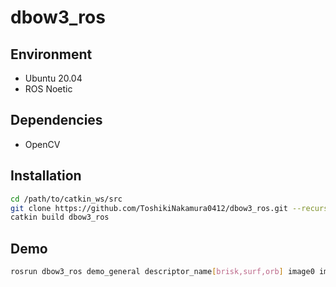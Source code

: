 # dbow3_ros
## Environment
- Ubuntu 20.04
- ROS Noetic

## Dependencies
- OpenCV

## Installation
```bash
cd /path/to/catkin_ws/src
git clone https://github.com/ToshikiNakamura0412/dbow3_ros.git --recursive
catkin build dbow3_ros
```

## Demo
```bash
rosrun dbow3_ros demo_general descriptor_name[brisk,surf,orb] image0 image1 ...
```